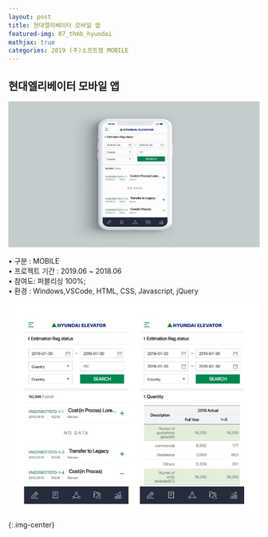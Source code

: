 ```yaml
---
layout: post
title: 현대엘리베이터 모바일 앱
featured-img: 07_thmb_hyundai
mathjax: true
categories: 2019 (주)소프트잼 MOBILE
---
```


## 현대엘리베이터 모바일 앱

![07_thmb_hyundai](/assets/img/posts/07_thmb_hyundai.jpg) 


• 구분 : MOBILE  
• 프로젝트 기간 : 2019.06 ~ 2018.06  
• 참여도: 퍼블리싱 100%;  
• 환경 : Windows,VSCode, HTML, CSS, Javascript, jQuery  

![07_hyundai_list](/images/07_hyundai_list.png){:.img-center} 
